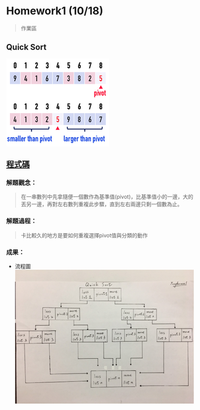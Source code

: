 # Homework1 (10/18)
> 作業區

## Quick Sort
![](/Homework/images/quicksort.png)
## [程式碼](https://nbviewer.jupyter.org/github/tonyforreal/Tony-learning-note/blob/master/Homework/QuickSort.ipynb)
### 解題觀念：
>在一串數列中先拿隨便一個數作為基準值(pivot)，比基準值小的一邊，大的丟另一邊，再對左右數列重複此步驟，直到左右兩邊只剩一個數為止。
### 解題過程：
>卡比較久的地方是要如何重複選擇pivot值與分類的動作
### 成果：
* 流程圖
![](/Homework/images/quicksort%20flowchart.jpg)
